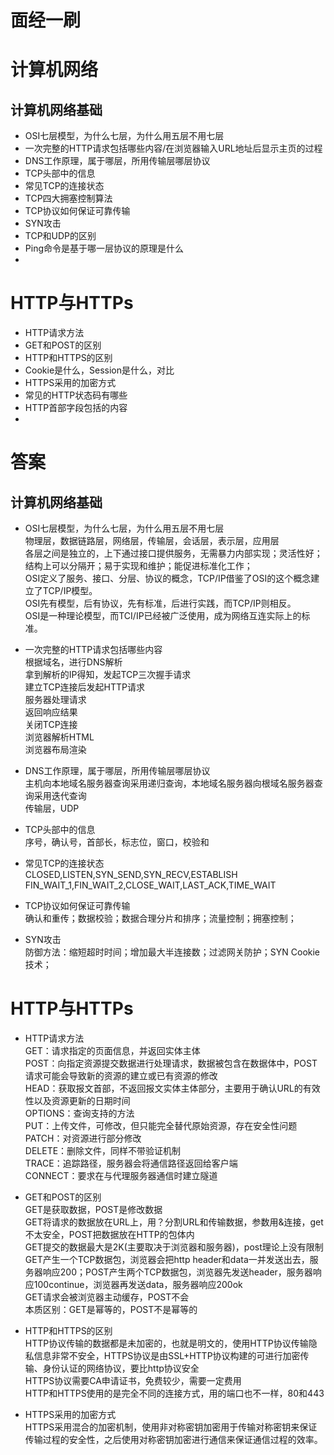 # 面经一刷  

# 计算机网络  
## 计算机网络基础  
- OSI七层模型，为什么七层，为什么用五层不用七层  
- 一次完整的HTTP请求包括哪些内容/在浏览器输入URL地址后显示主页的过程    
- DNS工作原理，属于哪层，所用传输层哪层协议  
- TCP头部中的信息  
- 常见TCP的连接状态  
- TCP四大拥塞控制算法  
- TCP协议如何保证可靠传输  
- SYN攻击  
- TCP和UDP的区别  
- Ping命令是基于哪一层协议的原理是什么  
- 

# HTTP与HTTPs  
- HTTP请求方法  
- GET和POST的区别  
- HTTP和HTTPS的区别   
- Cookie是什么，Session是什么，对比  
- HTTPS采用的加密方式  
- 常见的HTTP状态码有哪些  
- HTTP首部字段包括的内容  
- 












































# 答案  
## 计算机网络基础  

- OSI七层模型，为什么七层，为什么用五层不用七层  
物理层，数据链路层，网络层，传输层，会话层，表示层，应用层    
各层之间是独立的，上下通过接口提供服务，无需暴力内部实现；灵活性好；结构上可以分隔开；易于实现和维护；能促进标准化工作；  
OSI定义了服务、接口、分层、协议的概念，TCP/IP借鉴了OSI的这个概念建立了TCP/IP模型。  
OSI先有模型，后有协议，先有标准，后进行实践，而TCP/IP则相反。  
OSI是一种理论模型，而TCI/IP已经被广泛使用，成为网络互连实际上的标准。  

- 一次完整的HTTP请求包括哪些内容  
根据域名，进行DNS解析  
拿到解析的IP得知，发起TCP三次握手请求  
建立TCP连接后发起HTTP请求  
服务器处理请求    
返回响应结果  
关闭TCP连接  
浏览器解析HTML    
浏览器布局渲染    

- DNS工作原理，属于哪层，所用传输层哪层协议  
主机向本地域名服务器查询采用递归查询，本地域名服务器向根域名服务器查询采用迭代查询  
传输层，UDP  

- TCP头部中的信息  
序号，确认号，首部长，标志位，窗口，校验和  

- 常见TCP的连接状态  
CLOSED,LISTEN,SYN_SEND,SYN_RECV,ESTABLISH  
FIN_WAIT_1,FIN_WAIT_2,CLOSE_WAIT,LAST_ACK,TIME_WAIT

- TCP协议如何保证可靠传输  
确认和重传；数据校验；数据合理分片和排序；流量控制；拥塞控制；


- SYN攻击  
防御方法：缩短超时时间；增加最大半连接数；过滤网关防护；SYN Cookie技术；  




# HTTP与HTTPs  
- HTTP请求方法  
GET：请求指定的页面信息，并返回实体主体  
POST：向指定资源提交数据进行处理请求，数据被包含在数据体中，POST请求可能会导致新的资源的建立或已有资源的修改  
HEAD：获取报文首部，不返回报文实体主体部分，主要用于确认URL的有效性以及资源更新的日期时间  
OPTIONS：查询支持的方法  
PUT：上传文件，可修改，但只能完全替代原始资源，存在安全性问题  
PATCH：对资源进行部分修改  
DELETE：删除文件，同样不带验证机制   
TRACE：追踪路径，服务器会将通信路径返回给客户端  
CONNECT：要求在与代理服务器通信时建立隧道  

- GET和POST的区别  
GET是获取数据，POST是修改数据  
GET将请求的数据放在URL上，用？分割URL和传输数据，参数用&连接，get不太安全，POST把数据放在HTTP的包体内  
GET提交的数据最大是2K(主要取决于浏览器和服务器)，post理论上没有限制  
GET产生一个TCP数据包，浏览器会把http header和data一并发送出去，服务器响应200；POST产生两个TCP数据包，浏览器先发送header，服务器响应100continue，浏览器再发送data，服务器响应200ok  
GET请求会被浏览器主动缓存，POST不会  
本质区别：GET是幂等的，POST不是幂等的  


- HTTP和HTTPS的区别   
HTTP协议传输的数据都是未加密的，也就是明文的，使用HTTP协议传输隐私信息非常不安全，HTTPS协议是由SSL+HTTP协议构建的可进行加密传输、身份认证的网络协议，要比http协议安全  
HTTPS协议需要CA申请证书，免费较少，需要一定费用  
HTTP和HTTPS使用的是完全不同的连接方式，用的端口也不一样，80和443  


- HTTPS采用的加密方式  
HTTPS采用混合的加密机制，使用非对称密钥加密用于传输对称密钥来保证传输过程的安全性，之后使用对称密钥加密进行通信来保证通信过程的效率。  




